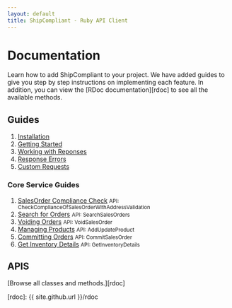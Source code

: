 ```yaml
---
layout: default
title: ShipCompliant - Ruby API Client
---
```


# Documentation

Learn how to add ShipCompliant to your project. We have added guides to give you
step by step instructions on implementing each feature. In addition, you can
view the [RDoc documentation][rdoc] to see all the available methods.

## Guides

1. [Installation](./installation.html)
2. [Getting Started](./getting-started.html)
3. [Working with Reponses](./responses.html)
4. [Response Errors](./errors.html)
5. [Custom Requests](./custom-requests.html)

### Core Service Guides

1. [SalesOrder Compliance Check](./sales_orders_compliance_check.html)
   <small>API: CheckComplianceOfSalesOrderWithAddressValidation</small>
2. [Search for Orders](./search_sales_orders.html) <small>API:
   SearchSalesOrders</small>
3. [Voiding Orders](./void_sales_order.html) <small>API: VoidSalesOrder</small>
4. [Managing Products](./add_update_product.html) <small>API:
   AddUpdateProduct</small>
5. [Committing Orders](./commit_sales_orders.html) <small>API:
   CommitSalesOrder</small>
6. [Get Inventory Details](./get_inventory_details.html) <small>API:
   GetInventoryDetails</small>

## APIS
[Browse all classes and methods.][rdoc]

[rdoc]: {{ site.github.url }}/rdoc
